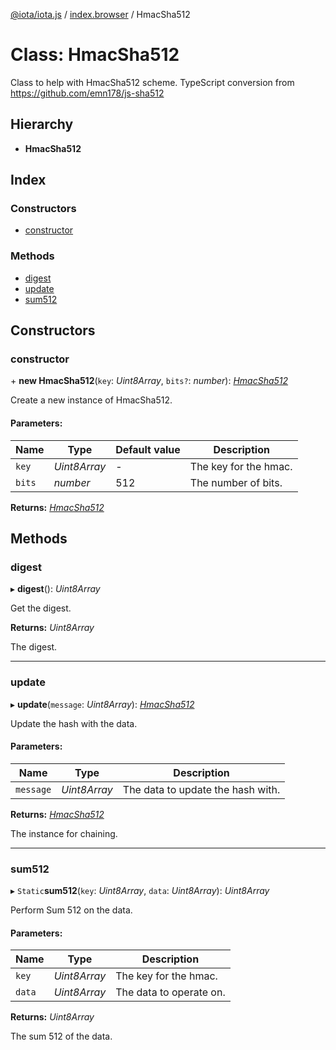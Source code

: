 [@iota/iota.js](../README.md) / [index.browser](../modules/index_browser.md) / HmacSha512

# Class: HmacSha512

Class to help with HmacSha512 scheme.
TypeScript conversion from https://github.com/emn178/js-sha512

## Hierarchy

* **HmacSha512**

## Index

### Constructors

* [constructor](index_browser.hmacsha512.md#constructor)

### Methods

* [digest](index_browser.hmacsha512.md#digest)
* [update](index_browser.hmacsha512.md#update)
* [sum512](index_browser.hmacsha512.md#sum512)

## Constructors

### constructor

\+ **new HmacSha512**(`key`: *Uint8Array*, `bits?`: *number*): [*HmacSha512*](crypto_hmacsha512.hmacsha512.md)

Create a new instance of HmacSha512.

#### Parameters:

Name | Type | Default value | Description |
------ | ------ | ------ | ------ |
`key` | *Uint8Array* | - | The key for the hmac.   |
`bits` | *number* | 512 | The number of bits.    |

**Returns:** [*HmacSha512*](crypto_hmacsha512.hmacsha512.md)

## Methods

### digest

▸ **digest**(): *Uint8Array*

Get the digest.

**Returns:** *Uint8Array*

The digest.

___

### update

▸ **update**(`message`: *Uint8Array*): [*HmacSha512*](crypto_hmacsha512.hmacsha512.md)

Update the hash with the data.

#### Parameters:

Name | Type | Description |
------ | ------ | ------ |
`message` | *Uint8Array* | The data to update the hash with.   |

**Returns:** [*HmacSha512*](crypto_hmacsha512.hmacsha512.md)

The instance for chaining.

___

### sum512

▸ `Static`**sum512**(`key`: *Uint8Array*, `data`: *Uint8Array*): *Uint8Array*

Perform Sum 512 on the data.

#### Parameters:

Name | Type | Description |
------ | ------ | ------ |
`key` | *Uint8Array* | The key for the hmac.   |
`data` | *Uint8Array* | The data to operate on.   |

**Returns:** *Uint8Array*

The sum 512 of the data.
